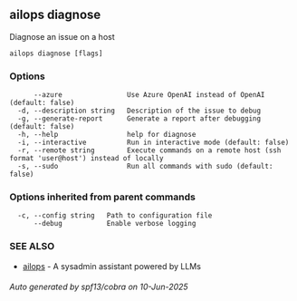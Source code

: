 ## ailops diagnose

Diagnose an issue on a host

```
ailops diagnose [flags]
```

### Options

```
      --azure                Use Azure OpenAI instead of OpenAI (default: false)
  -d, --description string   Description of the issue to debug
  -g, --generate-report      Generate a report after debugging (default: false)
  -h, --help                 help for diagnose
  -i, --interactive          Run in interactive mode (default: false)
  -r, --remote string        Execute commands on a remote host (ssh format 'user@host') instead of locally
  -s, --sudo                 Run all commands with sudo (default: false)
```

### Options inherited from parent commands

```
  -c, --config string   Path to configuration file
      --debug           Enable verbose logging
```

### SEE ALSO

* [ailops](ailops.md)	 - A sysadmin assistant powered by LLMs

###### Auto generated by spf13/cobra on 10-Jun-2025

